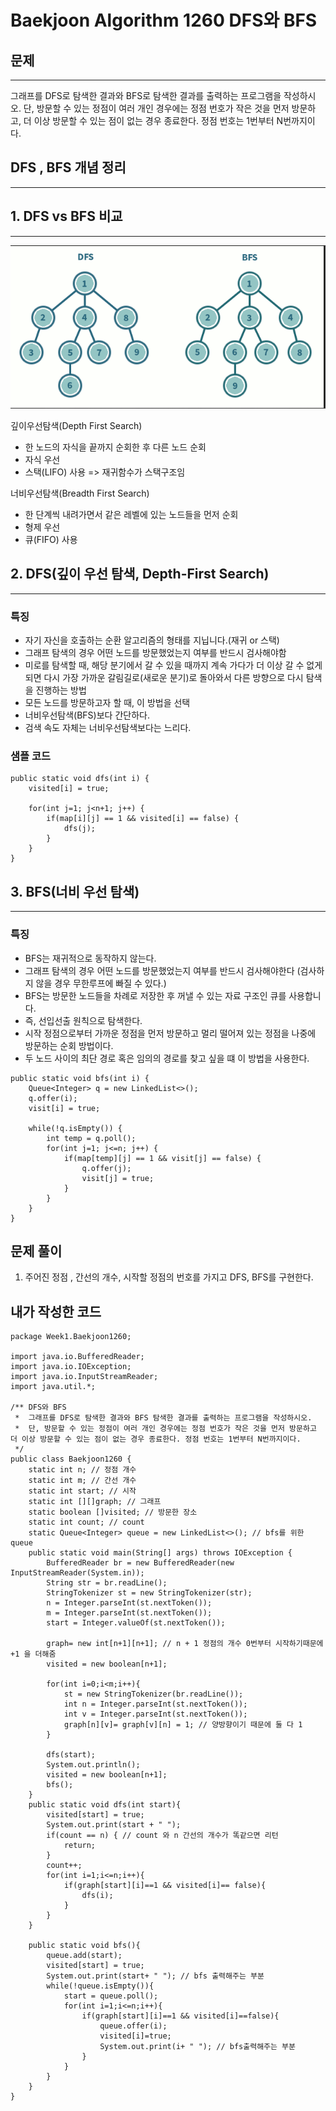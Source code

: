 # Baekjoon Algorithm 1260 DFS와 BFS
## 문제 
- - - 
그래프를 DFS로 탐색한 결과와 BFS로 탐색한 결과를 출력하는 프로그램을 작성하시오. 
단, 방문할 수 있는 정점이 여러 개인 경우에는 정점 번호가 작은 것을 먼저 방문하고, 더 이상 방문할 수 있는 점이 없는 경우 종료한다. 정점 번호는 1번부터 N번까지이다.

## DFS , BFS 개념 정리 
- - -
## 1. DFS vs BFS 비교
- - -

![img.png](img.png)

깊이우선탐색(Depth First Search)
- 한 노드의 자식을 끝까지 순회한 후 다른 노드 순회
- 자식 우선
- 스택(LIFO) 사용 => 재귀함수가 스택구조임

너비우선탐색(Breadth First Search)
- 한 단계씩 내려가면서 같은 레벨에 있는 노드들을 먼저 순회
- 형제 우선
- 큐(FIFO) 사용

## 2. DFS(깊이 우선 탐색, Depth-First Search)
- - -
### 특징 
- 자기 자신을 호출하는 순환 알고리즘의 형태를 지닙니다.(재귀 or 스택)
- 그래프 탐색의 경우 어떤 노드를 방문했었는지 여부를 반드시 검사해야함 
- 미로를 탐색할 때, 해당 분기에서 갈 수 있을 때까지 계속 가다가 더 이상 갈 수 없게 되면 다시 가장 가까운 갈림길로(새로운 분기)로 돌아와서 다른 방향으로 다시 탐색을 진행하는 방법
- 모든 노드를 방문하고자 할 때, 이 방법을 선택
- 너비우선탐색(BFS)보다 간단하다.
- 검색 속도 자체는 너비우선탐색보다는 느리다. 
### 샘플 코드
``````
public static void dfs(int i) {
    visited[i] = true;
    
    for(int j=1; j<n+1; j++) {
        if(map[i][j] == 1 && visited[i] == false) {
            dfs(j);
        }
    }
}   
``````

## 3. BFS(너비 우선 탐색)
- - -
### 특징
- BFS는 재귀적으로 동작하지 않는다.
- 그래프 탐색의 경우 어떤 노드를 방문했었는지 여부를 반드시 검사해야한다 (검사하지 않을 경우 무한루프에 빠질 수 있다.)
- BFS는 방문한 노드들을 차례로 저장한 후 꺼낼 수 있는 자료 구조인 큐를 사용합니다. 
- 즉, 선입선출 원칙으로 탐색한다.
- 시작 정점으로부터 가까운 정점을 먼저 방문하고 멀리 떨어져 있는 정점을 나중에 방문하는 순회 방법이다. 
- 두 노드 사이의 최단 경로 혹은 임의의 경로를 찾고 싶을 떄 이 방법을 사용한다. 

``````
public static void bfs(int i) {
    Queue<Integer> q = new LinkedList<>();
    q.offer(i);
    visit[i] = true;
    
    while(!q.isEmpty()) {
        int temp = q.poll();
        for(int j=1; j<=n; j++) {
            if(map[temp][j] == 1 && visit[j] == false) {
                q.offer(j);
                visit[j] = true;
            }
        }
    }
}
``````
## 문제 풀이 
1. 주어진 정점 , 간선의 개수, 시작할 정점의 번호를 가지고 DFS, BFS를 구현한다. 

## 내가 작성한 코드 
``````
package Week1.Baekjoon1260;

import java.io.BufferedReader;
import java.io.IOException;
import java.io.InputStreamReader;
import java.util.*;

/** DFS와 BFS
 *  그래프를 DFS로 탐색한 결과와 BFS 탐색한 결과를 출력하는 프로그램을 작성하시오.
 *  단, 방문할 수 있는 정점이 여러 개인 경우에는 정점 번호가 작은 것을 먼저 방문하고 더 이상 방문할 수 있는 점이 없는 경우 종료한다. 정점 번호는 1번부터 N번까지이다.
 */
public class Baekjoon1260 {
    static int n; // 정점 개수
    static int m; // 간선 개수
    static int start; // 시작
    static int [][]graph; // 그래프
    static boolean []visited; // 방문한 장소
    static int count; // count
    static Queue<Integer> queue = new LinkedList<>(); // bfs를 위한 queue
    public static void main(String[] args) throws IOException {
        BufferedReader br = new BufferedReader(new InputStreamReader(System.in));
        String str = br.readLine();
        StringTokenizer st = new StringTokenizer(str);
        n = Integer.parseInt(st.nextToken());
        m = Integer.parseInt(st.nextToken());
        start = Integer.valueOf(st.nextToken());

        graph= new int[n+1][n+1]; // n + 1 정점의 개수 0번부터 시작하기때문에 +1 을 더해줌
        visited = new boolean[n+1];

        for(int i=0;i<m;i++){
            st = new StringTokenizer(br.readLine());
            int n = Integer.parseInt(st.nextToken());
            int v = Integer.parseInt(st.nextToken());
            graph[n][v]= graph[v][n] = 1; // 양방향이기 때문에 둘 다 1
        }

        dfs(start);
        System.out.println();
        visited = new boolean[n+1];
        bfs();
    }
    public static void dfs(int start){
        visited[start] = true;
        System.out.print(start + " ");
        if(count == n) { // count 와 n 간선의 개수가 똑같으면 리턴
            return;
        }
        count++;
        for(int i=1;i<=n;i++){
            if(graph[start][i]==1 && visited[i]== false){
                dfs(i);
            }
        }
    }

    public static void bfs(){
        queue.add(start);
        visited[start] = true;
        System.out.print(start+ " "); // bfs 출력해주는 부분 
        while(!queue.isEmpty()){
            start = queue.poll();
            for(int i=1;i<=n;i++){
                if(graph[start][i]==1 && visited[i]==false){
                    queue.offer(i);
                    visited[i]=true;
                    System.out.print(i+ " "); // bfs출력해주는 부분
                }
            }
        }
    }
}
``````